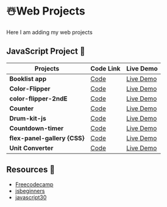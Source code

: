 
#  ☃️Web Projects

Here I am adding my web projects

## JavaScript Project 👻

| Projects  | Code Link | Live Demo |
| ------------- | ------------- | ------------- |
| **Booklist app** | [Code](https://github.com/sohil-sisodiya/booklist-app)  |[Live Demo](https://sohil-sisodiya.github.io/booklist-app/)  |
| **Color-Flipper** | [Code](https://github.com/sohil-sisodiya/color-flipper)  |[Live Demo](https://sohil-sisodiya.github.io/color-flipper/)  |
| **color-flipper-2ndE** | [Code](https://github.com/sohil-sisodiya/color-flipper-2ndE)  |[Live Demo](https://sohil-sisodiya.github.io/color-flipper-2ndE/)  |
| **Counter** | [Code](https://github.com/sohil-sisodiya/counter-web)  |[Live Demo](https://sohil-sisodiya.github.io/counter-web/) |
| **Drum-kit-js** | [Code](https://github.com/sohil-sisodiya/Drum-kit-js)  |[Live Demo](https://sohil-sisodiya.github.io/Drum-kit-js/) |
| **Countdown-timer** | [Code](https://github.com/sohil-sisodiya/countdown-timer)  |[Live Demo](https://sohil-sisodiya.github.io/countdown-timer/) |
| **flex-panel-gallery {CSS}** | [Code](https://github.com/sohil-sisodiya/flex-panel-gallery)  |[Live Demo](https://sohil-sisodiya.github.io/flex-panel-gallery/) |
| **Unit Converter** | [Code](https://github.com/sohil-sisodiya/CodeClause_project_unitconverter)  |[Live Demo](https://sohil-sisodiya.github.io/CodeClause_project_unitconverter/) |

## Resources 📖

 - [Freecodecamp](https://www.freecodecamp.org/learn/)
 - [jsbeginners](https://jsbeginners.com/)
 - [javascript30](https://javascript30.com/)

